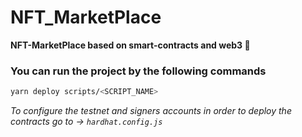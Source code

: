 # NFT_MarketPlace

**NFT-MarketPlace based on smart-contracts and web3 🚀**

### You can run the project by the following commands

```bash
yarn deploy scripts/<SCRIPT_NAME>
```

_To configure the testnet and signers accounts in order to deploy the contracts go to -> `hardhat.config.js`_
